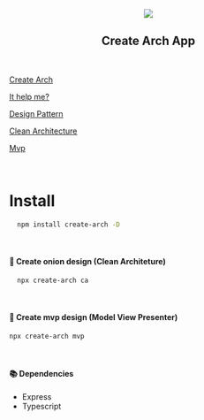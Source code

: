 <div align="center">
<img  src="https://res.cloudinary.com/drtwg9pdt/image/upload/v1626281813/Vector_qmomen.png"></img>
</div>

<div align="center">
<h2>Create Arch App</h2>
</div>

&nbsp;

[Create Arch](requirements/create%20Arch.md)

[It help me?](requirements/It%20help%20me.md)

[Design Pattern](requirements/Design%20Pattern.md)

[Clean Architecture](requirements/Clean%20Architecture.md)

[Mvp](requirements/Mvp.md)

&nbsp;
# Install

```bash
  npm install create-arch -D
```

&nbsp;
#### 🧿 **Create onion design (Clean Architeture)**
```bash
  npx create-arch ca
```
&nbsp;

#### 🚦 **Create mvp design (Model View Presenter)**
```bash
npx create-arch mvp
```

&nbsp;
#### 📚 Dependencies

- Express
- Typescript